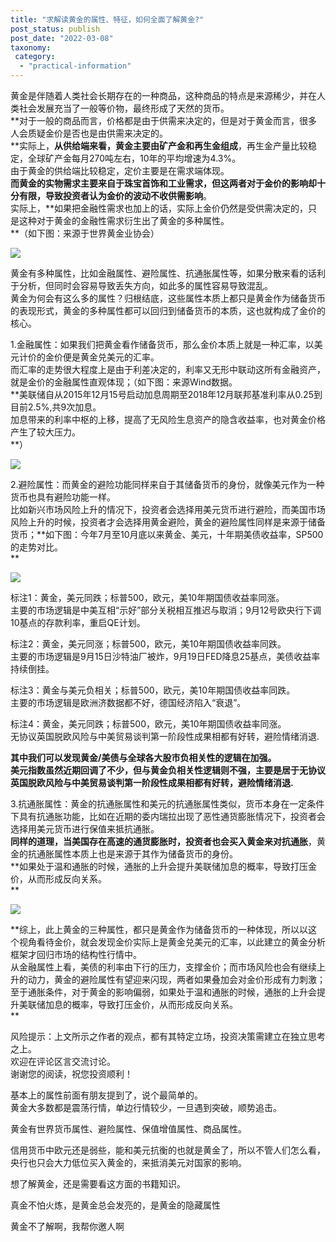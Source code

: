 ```yaml
---
title: "求解读黄金的属性、特征，如何全面了解黄金?"
post_status: publish
post_date: "2022-03-08"
taxonomy:
 category: 
  - "practical-information"
---
```


黄金是伴随着人类社会长期存在的一种商品，这种商品的特点是来源稀少，并在人类社会发展充当了一般等价物，最终形成了天然的货币。  
**对于一般的商品而言，价格都是由于供需来决定的，但是对于黄金而言，很多人会质疑金价是否也是由供需来决定的。  
**实际上，**从供给端来看，黄金主要由矿产金和再生金组成**，再生金产量比较稳定，全球矿产金每月270吨左右，10年的平均增速为4.3%。  
由于黄金的供给端比较稳定，定价主要是在需求端体现。  
**而黄金的实物需求主要来自于珠宝首饰和工业需求，但这两者对于金价的影响却十分有限，导致投资者认为金价的波动不收供需影响**。  
实际上，**如果把金融性需求也加上的话，实际上金价仍然是受供需决定的，只是这种对于黄金的金融性需求衍生出了黄金的多种属性。  
**（如下图：来源于世界黄金业协会）

![](https://img.dgrhw.net/upload/images/huihu/2019/11/25/222726192.jpg)

黄金有多种属性，比如金融属性、避险属性、抗通胀属性等，如果分散来看的话利于分析，但同时会容易导致丢失方向，如此多的属性容易导致混乱。  
黄金为何会有这么多的属性？归根结底，这些属性本质上都只是黄金作为储备货币的表现形式，黄金的多种属性都可以回归到储备货币的本质，这也就构成了金价的核心。  

1.金融属性：如果我们把黄金看作储备货币，那么金价本质上就是一种汇率，以美元计价的金价便是黄金兑美元的汇率。  
而汇率的走势很大程度上是由于利差决定的，利率又无形中联动这所有金融资产，就是金价的金融属性直观体现；（如下图：来源Wind数据。  
**美联储自从2015年12月15号启动加息周期至2018年12月联邦基准利率从0.25到目前2.5%,共9次加息。  
加息带来的利率中枢的上移，提高了无风险生息资产的隐含收益率，也对黄金价格产生了较大压力。  
**）

![](https://img.dgrhw.net/upload/images/huihu/2019/11/25/223421333.jpg)

2.避险属性：而黄金的避险功能同样来自于其储备货币的身份，就像美元作为一种货币也具有避险功能一样。  
比如新兴市场风险上升的情况下，投资者会选择用美元货币进行避险，而美国市场风险上升的时候，投资者才会选择用黄金避险，黄金的避险属性同样是来源于储备货币；**如下图：今年7月至10月底以来黄金、美元，十年期美债收益率，SP500的走势对比。  
**

![](https://img.dgrhw.net/upload/images/huihu/2019/11/25/223820255.jpg)

标注1：黄金，美元同跌；标普500，欧元，美10年期国债收益率同涨。  
主要的市场逻辑是中美互相“示好”部分关税相互推迟与取消；9月12号欧央行下调10基点的存款利率，重启QE计划。  

标注2：黄金，美元同涨；标普500，欧元，美10年期国债收益率同跌。  
主要的市场逻辑是9月15日沙特油厂被炸，9月19日FED降息25基点，美债收益率持续倒挂。  

标注3：黄金与美元负相关；标普500，欧元，美10年期国债收益率同跌。  
主要的市场逻辑是欧洲济数据都不好，德国经济陷入“衰退”。  

标注4：黄金，美元同跌；标普500，欧元，美10年期国债收益率同涨。  
无协议英国脱欧风险与中美贸易谈判第一阶段性成果相都有好转，避险情绪消退.

**其中我们可以发现黄金/美债与全球各大股市负相关性的逻辑在加强。  
美元指数虽然近期回调了不少，但与黄金负相关性逻辑则不强，主要是居于无协议英国脱欧风险与中美贸易谈判第一阶段性成果相都有好转，避险情绪消退.**

3.抗通胀属性：黄金的抗通胀属性和美元的抗通胀属性类似，货币本身在一定条件下具有抗通胀功能，比如在近期的委内瑞拉出现了恶性通货膨胀情况下，投资者会选择用美元货币进行保值来抵抗通胀。  
**同样的道理，当美国存在高速的通货膨胀时，投资者也会买入黄金来对抗通胀**，黄金的抗通胀属性本质上也是来源于其作为储备货币的身份。  
**如果处于温和通胀的时候，通胀的上升会提升美联储加息的概率，导致打压金价，从而形成反向关系。  
**

![](https://img.dgrhw.net/upload/images/huihu/2019/11/25/225357364.jpg)

**综上，此上黄金的三种属性，都只是黄金作为储备货币的一种体现，所以以这个视角看待金价，就会发现金价实际上是黄金兑美元的汇率，以此建立的黄金分析框架才回归市场的结构性行情中。  
从金融属性上看，美债的利率由下行的压力，支撑金价；而市场风险也会有继续上升的动力，黄金的避险属性有望迎来闪现，两者如果叠加会对金价形成有力刺激；至于通胀条件，对于黄金的影响偏弱，如果处于温和通胀的时候，通胀的上升会提升美联储加息的概率，导致打压金价，从而形成反向关系。  
**

​风险提示：上文所示之作者的观点，都有其特定立场，投资决策需建立在独立思考之上。  
欢迎在评论区言交流讨论。  
谢谢您的阅读，祝您投资顺利！

基本上的属性前面有朋友提到了，说个最简单的。  
黄金大多数都是震荡行情，单边行情较少，一旦遇到突破，顺势追击。  

黄金有世界货币属性、避险属性、保值增值属性、商品属性。  

信用货币中欧元还是弱些，能和美元抗衡的也就是黄金了，所以不管人们怎么看，央行也只会大力低位买入黄金的，来抵消美元对国家的影响。  

想了解黄金，还是需要看这方面的书籍知识。  

真金不怕火炼，是黄金总会发亮的，是黄金的隐藏属性

黄金不了解啊，我帮你邀人啊
